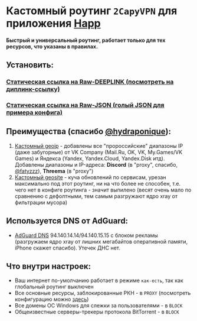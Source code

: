 # Кастомный роутинг `2CapyVPN` для приложения [Happ](https://happ.su)

#### Быстрый и универсальный роутинг, работает только для тех ресурсов, что указаны в правилах.

## Установить:
### [Статическая ссылка на Raw-DEEPLINK (посмотреть на диплинк-ссылку)](https://raw.githubusercontent.com/spanchy/2capyvpn-happ-routing/refs/heads/main/raw.deeplink)
### [Статическая ссылка на Raw-JSON (голый JSON для примера конфига)](https://raw.githubusercontent.com/spanchy/2capyvpn-happ-routing/refs/heads/main/raw.json)

## Преимущества (спасибо [@hydraponique](https://github.com/hydraponique/)):
1) [Кастомный geoip](https://github.com/hydraponique/roscomvpn-geoip) - добавлены все "пророссийские" диапазоны IP (даже забугорные) от VK Company (Mail.Ru, OK, VK, My.Games/VK Games) и Яндекса (Yandex, Yandex.Cloud, Yandex.Disk итд). Добавлены диапазоны и IP-адреса: **Discord** (в "proxy", спасибо, [@fatyzzz](https://github.com/fatyzzz/)), **Threema** (в "proxy")
2) [Кастомный geosite](https://github.com/hydraponique/roscomvpn-geosite) - куча обновлений по сервисам, урезан максимально под этот роутинг, ни на что более не способен, т.е. чего нет в конфиге роутинга - значит выпилено (весят очень мало по сравнению с дефолтными, тем самым разгружают ядро xray от фильтрации мусора)

## Используется DNS от AdGuard:
- [AdGuard DNS](https://adguard-dns.io/ru/public-dns.html) 94.140.14.14/94.140.15.15 с блоком рекламы (разгружаем ядро xray от лишних мегабайтов оперативной памяти, iPhone скажет спасибо). Утечек ДНС нет.

## Что внутри настроек:
- Ваш интернет по-умолчанию работает в режиме `как-есть`, так как глобальный роутинг выключен
- Все основные ресурсы, заблокированные РКН - в `PROXY` (посмотреть конфигурацию можно [здесь](https://raw.githubusercontent.com/spanchy/2capyvpn-happ-routing/refs/heads/main/raw.json))
- Все домены ОС Windows для слежки за пользователями - в `BLOCK`
- Общеизвестные серверы-трекеры протокола BitTorrent - в `BLOCK`
